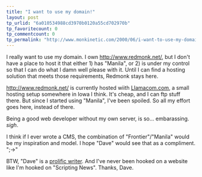```yaml
---
title: "I want to use my domain!"
layout: post
tp_urlid: "6a010534988cd3970b0120a55cd702970b"
tp_favoritecount: 0
tp_commentcount: 0
tp_permalink: "http://www.monkinetic.com/2000/06/i-want-to-use-my-domain.html"
---
```

I really want to use my domain. I own http://www.redmonk.net/, but I don&#39;t have a place to host it that either 1) has &quot;Manila&quot;, or 2) is under my control so that I can do what I damn well please with it. Until I can find a hosting solution that meets those requirements, Redmonk stays here. 

http://www.redmonk.net/ is currently hosted wiith <a href="http://www.llamacom.com">Llamacom.com</a>, a small hosting setup somewhere in Iowa I think. It&#39;s cheap, and I can ftp stuff there. But since I started using &quot;Manila&quot;, I&#39;ve been spoiled. So all my effort goes here, instead of there.

Being a good web developer without my own server, is so... embarassing. *sigh*.

I think if I ever wrote a CMS, the combination of &quot;Frontier&quot;/&quot;Manila&quot; would be my inspiration and model. I hope &quot;Dave&quot; would see that as a compliment. &quot;;-&gt;&quot;

BTW, &quot;Dave&quot; is a <a href="http://www.scripting.com">prolific writer</a>. And I&#39;ve never been hooked on a website like I&#39;m hooked on &quot;Scripting News&quot;. Thanks, Dave.
